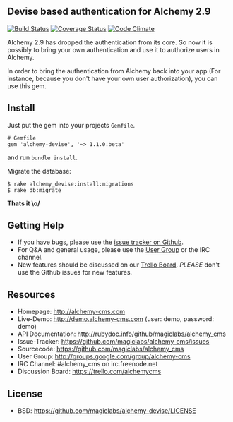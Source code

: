 ## Devise based authentication for Alchemy 2.9

[![Build Status](https://secure.travis-ci.org/magiclabs/alchemy_devise.png?branch=1.1-stable)](http://travis-ci.org/magiclabs/alchemy_devise) [![Coverage Status](https://coveralls.io/repos/magiclabs/alchemy-devise/badge.png?branch=1.1-stable)](https://coveralls.io/r/magiclabs/alchemy-devise) [![Code Climate](https://codeclimate.com/github/magiclabs/alchemy-devise.png)](https://codeclimate.com/github/magiclabs/alchemy-devise)

Alchemy 2.9 has dropped the authentication from its core. So now it is possibly to bring your own authentication and use it to authorize users in Alchemy.

In order to bring the authentication from Alchemy back into your app (For instance, because you don't have your own user authorization), you can use this gem.

## Install

Just put the gem into your projects `Gemfile`.

~~~
# Gemfile
gem 'alchemy-devise', '~> 1.1.0.beta'
~~~

and run `bundle install`.

Migrate the database:

~~~
$ rake alchemy_devise:install:migrations
$ rake db:migrate
~~~

**Thats it \o/**


Getting Help
------------

* If you have bugs, please use the [issue tracker on Github](https://github.com/magiclabs/alchemy-devise/issues).
* For Q&A and general usage, please use the [User Group](http://groups.google.com/group/alchemy-cms) or the IRC channel.
* New features should be discussed on our [Trello Board](https://trello.com/alchemycms). *PLEASE* don't use the Github issues for new features.

Resources
---------

* Homepage: <http://alchemy-cms.com>
* Live-Demo: <http://demo.alchemy-cms.com> (user: demo, password: demo)
* API Documentation: <http://rubydoc.info/github/magiclabs/alchemy_cms>
* Issue-Tracker: <https://github.com/magiclabs/alchemy_cms/issues>
* Sourcecode: <https://github.com/magiclabs/alchemy_cms>
* User Group: <http://groups.google.com/group/alchemy-cms>
* IRC Channel: #alchemy_cms on irc.freenode.net
* Discussion Board: <https://trello.com/alchemycms>

License
-------

* BSD: <https://github.com/magiclabs/alchemy-devise/LICENSE>
